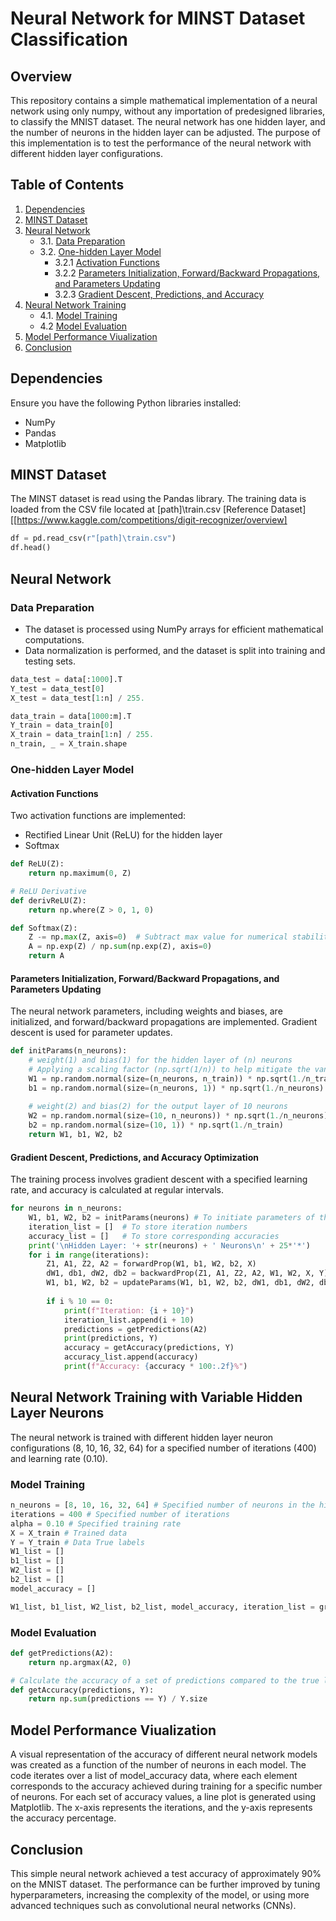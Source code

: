 # Neural Network for MINST Dataset Classification

## Overview

This repository contains a simple mathematical implementation of a neural network using only numpy, without any importation of predesigned libraries, to classify the MNIST dataset. The neural network has one hidden layer, and the number of neurons in the hidden layer can be adjusted. The purpose of this implementation is to test the performance of the neural network with different hidden layer configurations.

## Table of Contents

1. [Dependencies](#dependencies)
2. [MINST Dataset](#minst-dataset)
3. [Neural Network](#neural-network)
    - 3.1. [Data Preparation](#data-preparation)
    - 3.2. [One-hidden Layer Model](#one-hidden-layer-model)
       - 3.2.1 [Activation Functions](#activation-functions)
       - 3.2.2 [Parameters Initialization, Forward/Backward Propagations, and Parameters Updating](#parameters-initiation-forwardbackward-propagations-and-parameters-updating)
       - 3.2.3 [Gradient Descent, Predictions, and Accuracy](#gradient-descent-predictions-and-accuracy)
4. [Neural Network Training](#neural-network-training-with-variable-hidden-layer-neurons)
    - 4.1. [Model Training](#Model-Training)
    - 4.2  [Model Evaluation](#Model-Evaluation)
5. [Model Performance Viualization](#Model-Performance-Viualization)
6. [Conclusion](#Conclusion)

## Dependencies

Ensure you have the following Python libraries installed:

- NumPy
- Pandas
- Matplotlib

## MINST Dataset

The MINST dataset is read using the Pandas library. The training data is loaded from the CSV file located at [path]\train.csv
[Reference Dataset][[https://www.kaggle.com/competitions/digit-recognizer/overview]

```python
df = pd.read_csv(r"[path]\train.csv")
df.head()
```
## Neural Network
### Data Preparation
- The dataset is processed using NumPy arrays for efficient mathematical computations. 
- Data normalization is performed, and the dataset is split into training and testing sets.
```python
data_test = data[:1000].T
Y_test = data_test[0]
X_test = data_test[1:n] / 255.

data_train = data[1000:m].T 
Y_train = data_train[0]
X_train = data_train[1:n] / 255.
n_train, _ = X_train.shape
```
### One-hidden Layer Model
#### Activation Functions

Two activation functions are implemented:
- Rectified Linear Unit (ReLU) for the hidden layer
- Softmax

```python
def ReLU(Z):
    return np.maximum(0, Z)

# ReLU Derivative
def derivReLU(Z):
    return np.where(Z > 0, 1, 0)

def Softmax(Z):
    Z -= np.max(Z, axis=0)  # Subtract max value for numerical stability
    A = np.exp(Z) / np.sum(np.exp(Z), axis=0)
    return A
```

#### Parameters Initialization, Forward/Backward Propagations, and Parameters Updating

The neural network parameters, including weights and biases, are initialized, and forward/backward propagations are implemented. Gradient descent is used for parameter updates.

```python
def initParams(n_neurons):
    # weight(1) and bias(1) for the hidden layer of (n) neurons
    # Applying a scaling factor (np.sqrt(1/n)) to help mitigate the vanishing/exploding gradient problems
    W1 = np.random.normal(size=(n_neurons, n_train)) * np.sqrt(1./n_train)
    b1 = np.random.normal(size=(n_neurons, 1)) * np.sqrt(1./n_neurons)
    
    # weight(2) and bias(2) for the output layer of 10 neurons
    W2 = np.random.normal(size=(10, n_neurons)) * np.sqrt(1./n_neurons)
    b2 = np.random.normal(size=(10, 1)) * np.sqrt(1./n_train)
    return W1, b1, W2, b2
```

#### Gradient Descent, Predictions, and Accuracy Optimization

The training process involves gradient descent with a specified learning rate, and accuracy is calculated at regular intervals.

```python
for neurons in n_neurons:
    W1, b1, W2, b2 = initParams(neurons) # To initiate parameters of the hidden and output layer
    iteration_list = []  # To store iteration numbers
    accuracy_list = []   # To store corresponding accuracies
    print('\nHidden Layer: '+ str(neurons) + ' Neurons\n' + 25*'*')
    for i in range(iterations):
        Z1, A1, Z2, A2 = forwardProp(W1, b1, W2, b2, X)
        dW1, db1, dW2, db2 = backwardProp(Z1, A1, Z2, A2, W1, W2, X, Y)
        W1, b1, W2, b2 = updateParams(W1, b1, W2, b2, dW1, db1, dW2, db2, alpha)
            
        if i % 10 == 0:
            print(f"Iteration: {i + 10}")
            iteration_list.append(i + 10)
            predictions = getPredictions(A2) 
            print(predictions, Y)
            accuracy = getAccuracy(predictions, Y)
            accuracy_list.append(accuracy)
            print(f"Accuracy: {accuracy * 100:.2f}%")

```
## Neural Network Training with Variable Hidden Layer Neurons

The neural network is trained with different hidden layer neuron configurations (8, 10, 16, 32, 64) for a specified number of iterations (400) and learning rate (0.10).

### Model Training
```python
n_neurons = [8, 10, 16, 32, 64] # Specified number of neurons in the hidden layer
iterations = 400 # Specified number of iterations
alpha = 0.10 # Specified training rate
X = X_train # Trained data
Y = Y_train # Data True labels
W1_list = []
b1_list = []
W2_list = []
b2_list = []
model_accuracy = []

W1_list, b1_list, W2_list, b2_list, model_accuracy, iteration_list = gradientDescent(X, Y, n_neurons, alpha, iterations)
```

### Model Evaluation
```python
def getPredictions(A2):
    return np.argmax(A2, 0)

# Calculate the accuracy of a set of predictions compared to the true labels
def getAccuracy(predictions, Y):
    return np.sum(predictions == Y) / Y.size
```

## Model Performance Viualization

A visual representation of the accuracy of different neural network models was created as a function of the number of neurons in each model. The code iterates over a list of model_accuracy data, where each element corresponds to the accuracy achieved during training for a specific number of neurons. For each set of accuracy values, a line plot is generated using Matplotlib. The x-axis represents the iterations, and the y-axis represents the accuracy percentage.

## Conclusion

This simple neural network achieved a test accuracy of approximately 90% on the MNIST dataset. The performance can be further improved by tuning hyperparameters, increasing the complexity of the model, or using more advanced techniques such as convolutional neural networks (CNNs).
